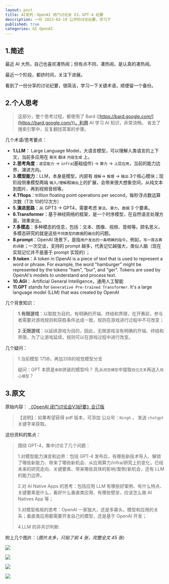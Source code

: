 ```yaml
---
layout: post
title: AI系列：OpenAI 闭门讨论会 V3，GPT-4 纪要
description: 一份 2023-03-19 公开的讨论纪要，学习下
published: true
categories: AI OpenAI
---
```


## 1.简述

最近 AI 大热，自己也喜欢凑热闹；但有点不同，凑热闹，是认真的凑热闹。

最近一个阶段，都挤时间，关注下进展。

看到了一份分享的讨论纪要，很简洁，学习一下关键术语，顺便留一个备份。

## 2.个人思考

> 这部分，整个思考过程，都使用了 Bard ([https://bard.google.com/](https://bard.google.com/))，利用 AI 学习 AI 知识，非常流畅。
> 省去了搜索引擎中，反复翻找答案的步骤。

几个术语/思考要点：

* **1.LLM**： Large Language Model，大语言模型，可以理解人类语言的上下文，当前多应用在 `聊天` `翻译` `内容生成` 上。
* **2.思考角度**：`底层能力` -> `infra`(基础组件) -> `算力` -> `上层应用`，当前的能力边界、演进方向。
* **3.模型能力**：LLM，本身是模型，内部有 `理解`-> `推理` -> `输出` 3个核心模块；现阶段侧重模型两端 `输入/理解`和`输出`上的扩展，会带来很大想象空间，从纯文本到图片、再到视频音频等。
* **4.Tflops**：trillion floating point operations per second，每秒浮点数运算次数（T次 10的12次方）
* **5.演进思路**：从 GPT3 -> GPT4，需要考虑 `算法`、`算力`、`数据` 3 个要素。
* **6.Transformer**：基于神经网络的框架，是一个时序模型，在自然语言处理方面，效果突出。
* **7.多模态**：多种模态的信息，包括：文本、图像、视频、音频等。顾名思义，多模态研究的就是这些`不同类型的数据`的`融合`的问题。
* **8.prompt**：OpenAI 场景下，是指`用户发出的一条明确的指令`，例如，`写一首古典的诗歌`；一次交谈，支持的 prompt 越多，代表记忆越强大，类似人脑（现在实现记忆并不是基于 prompt 实现的）；
* **9.token**：A token in OpenAI is a piece of text that is used to represent a word or phrase. For example, the word "hamburger" might be represented by the tokens "ham", "bur", and "ger". Tokens are used by OpenAI's models to understand and process text.
* **10.AGI**： Artificial General Intelligence，通用人工智能
* **11.GPT** stands for `Generative Pre-trained Transformer`. It's a large language model (LLM) that was created by OpenAI


几个背景知识：

> **1.有限游戏**：以取胜为目的，有明确的开端、终结和界限，在开赛前，参与者需要对游戏规则和获胜条件达成一致，规则在游戏进行过程中不可改变；
> 
> **2.无限游戏**：以延续游戏为目的，因此，无限游戏没有明确的开端、终结和界限，为了让游戏延续，规则可以在游戏过程中进行改变。
> 

几个疑问：

> 1.当前模型 175B，再加20B的视觉模型分支
> 
> 疑问：GPT 本质是`串联`拼装的模型吗？ 先从`视觉模型`中提取`低位文本`再送入`核心模型`？
> 
> 


## 3.原文

原始内容： [《OpenAI 闭门讨论会V3纪要》合订版](https://t.co/wJ5BK5Vi3F) 

> 【说明】：如果希望获得 pdf 版本，可添加 公众号：`NingG` ， 发送 `chatgpt` 关键字来获取。
>

这份资料的焦点：

> 围绕 GPT-4，集中讨论了几个问题：
> 
> 1.对模型能力演变和边界：包括 GPT-4 发布后，有哪些新技术导入、解锁了哪些新能力、带来了哪些新机会、从应用算力/infra/研究上的变化，已经未来的研究走向、关键要素、带来哪些具体的影响/案例/新机会，还有 LLM 的能力边界。
> 
> 2.对 AI Native Apps 的思考：包括应用 LLM 有哪些好案例、有什么特点、关键要素是什么，看好什么垂直类应用、有哪些壁垒，应该怎么做 AI Natives App 等；
> 
> 3.对模型格局的思考：OpenAI 一家独大，还是多寡头，模型和应用的关系；垂直类应用都需要开发自己的模型，还是基于 OpenAI 开发；
> 
> 4.LLM 的非共识判断.



附上几个图片：（_图片太多，只贴了前 4 张，完整全文 45 张_）

![](/images/ai-series/open-api-20230324/openai-conference-gpt4-01.jpeg)

![](/images/ai-series/open-api-20230324/openai-conference-gpt4-02.jpeg)

![](/images/ai-series/open-api-20230324/openai-conference-gpt4-03.jpeg)

![](/images/ai-series/open-api-20230324/openai-conference-gpt4-04.jpeg)






